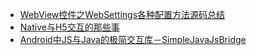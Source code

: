- [WebView控件之WebSettings各种配置方法源码总结](http://teachcourse.cn/android-webview-websettings)
- [Native与H5交互的那些事](http://zhengxiaoyong.me/2016/04/20/Native%E4%B8%8EH5%E4%BA%A4%E4%BA%92%E7%9A%84%E9%82%A3%E4%BA%9B%E4%BA%8B/)
- [Android中JS与Java的极简交互库－SimpleJavaJsBridge ](http://mp.weixin.qq.com/s?__biz=MzA3MDMyMjkzNg==&mid=2652262014&idx=1&sn=13bd65ac4dbd6900c4190f2420d2f2bb&chksm=84dc71e9b3abf8ff633db924b8560e012f130ee1b9ef1b2484085306faeafba38904fb0e9c75&mpshare=1&scene=1&srcid=1013wnuRtZ9gn0DAjxMK6mQQ#rd)